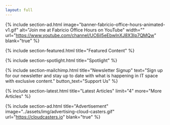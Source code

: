 ```yaml
---
layout: full
---
```


{% include section-ad.html image="banner-fabricio-office-hours-animated-v1.gif" alt="Join me at Fabricio Office Hours on YouTube" width="" url="https://www.youtube.com/channel/UC6il5eEbwInXJ8X3Ip7QMQw" blank="true" %}


{% include section-featured.html title="Featured Content" %}


{% include section-spotlight.html title="Spotlight" %}


{% include section-mailchimp.html title="Newsletter Signup" text="Sign up for our newsletter and stay up to date with what is happening in IT space with exclusive content." button_text="Support Us" %}


{% include section-latest.html title="Latest Articles" limit="4" more="More Articles" %}


{% include section-ad.html title="Advertisement" image="../assets/img/advertising-cloud-casters.gif" url="https://cloudcasters.io" blank="true" %}

<!-- {% include section-authors.html title="Our Contributors" %} -->

<!-- {% include section-instagram.html title="Latest On Instagram" cols="4" count="4" gutter="true" %} -->


<!-- {% include section-cta.html title="Want To Contribute?" text="We are looking for writers from all walks of life to contribute to out blog, if you have something to say get in touch." button_text="Contact Us" button_url="/contact/" blank="true" %} -->


<!-- 
{% include section-author.html author="john" title="Hello, I am Jane! Welcome to my blog." %} 
-->
